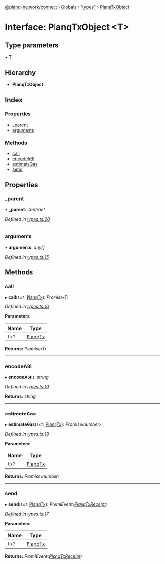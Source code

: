 [@planq-network/connect](../README.md) › [Globals](../globals.md) › ["types"](../modules/_types_.md) › [PlanqTxObject](_types_.planqtxobject.md)

# Interface: PlanqTxObject <**T**>

## Type parameters

▪ **T**

## Hierarchy

* **PlanqTxObject**

## Index

### Properties

* [_parent](_types_.planqtxobject.md#_parent)
* [arguments](_types_.planqtxobject.md#arguments)

### Methods

* [call](_types_.planqtxobject.md#call)
* [encodeABI](_types_.planqtxobject.md#encodeabi)
* [estimateGas](_types_.planqtxobject.md#estimategas)
* [send](_types_.planqtxobject.md#send)

## Properties

###  _parent

• **_parent**: *Contract*

*Defined in [types.ts:20](https://github.com/planq-network/planq-sdk/blob/master/packages/sdk/connect/src/types.ts#L20)*

___

###  arguments

• **arguments**: *any[]*

*Defined in [types.ts:15](https://github.com/planq-network/planq-sdk/blob/master/packages/sdk/connect/src/types.ts#L15)*

## Methods

###  call

▸ **call**(`tx?`: [PlanqTx](../modules/_types_.md#planqtx)): *Promise‹T›*

*Defined in [types.ts:16](https://github.com/planq-network/planq-sdk/blob/master/packages/sdk/connect/src/types.ts#L16)*

**Parameters:**

Name | Type |
------ | ------ |
`tx?` | [PlanqTx](../modules/_types_.md#planqtx) |

**Returns:** *Promise‹T›*

___

###  encodeABI

▸ **encodeABI**(): *string*

*Defined in [types.ts:19](https://github.com/planq-network/planq-sdk/blob/master/packages/sdk/connect/src/types.ts#L19)*

**Returns:** *string*

___

###  estimateGas

▸ **estimateGas**(`tx?`: [PlanqTx](../modules/_types_.md#planqtx)): *Promise‹number›*

*Defined in [types.ts:18](https://github.com/planq-network/planq-sdk/blob/master/packages/sdk/connect/src/types.ts#L18)*

**Parameters:**

Name | Type |
------ | ------ |
`tx?` | [PlanqTx](../modules/_types_.md#planqtx) |

**Returns:** *Promise‹number›*

___

###  send

▸ **send**(`tx?`: [PlanqTx](../modules/_types_.md#planqtx)): *PromiEvent‹[PlanqTxReceipt](../modules/_types_.md#planqtxreceipt)›*

*Defined in [types.ts:17](https://github.com/planq-network/planq-sdk/blob/master/packages/sdk/connect/src/types.ts#L17)*

**Parameters:**

Name | Type |
------ | ------ |
`tx?` | [PlanqTx](../modules/_types_.md#planqtx) |

**Returns:** *PromiEvent‹[PlanqTxReceipt](../modules/_types_.md#planqtxreceipt)›*
